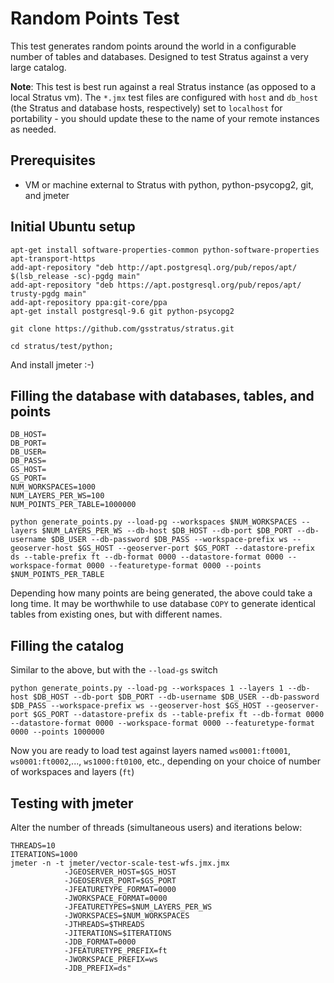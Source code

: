 # Random Points Test
This test generates random points around the world in a configurable number of tables and databases. Designed to test 
Stratus against a very large catalog.

**Note**: This test is best run against a real Stratus instance (as opposed to a local Stratus vm). The `*.jmx` test files are configured with `host` and `db_host` (the Stratus and database hosts, respectively) set to `localhost` for portability - you should update these to the name of your remote instances as needed.

## Prerequisites
- VM or machine external to Stratus with python, python-psycopg2, git, and jmeter

## Initial Ubuntu setup
```
apt-get install software-properties-common python-software-properties apt-transport-https
add-apt-repository "deb http://apt.postgresql.org/pub/repos/apt/ $(lsb_release -sc)-pgdg main"
add-apt-repository "deb https://apt.postgresql.org/pub/repos/apt/ trusty-pgdg main"
add-apt-repository ppa:git-core/ppa
apt-get install postgresql-9.6 git python-psycopg2

git clone https://github.com/gsstratus/stratus.git

cd stratus/test/python; 
```
And install jmeter :-)
## Filling the database with databases, tables, and points
```
DB_HOST=
DB_PORT=
DB_USER=
DB_PASS=
GS_HOST=
GS_PORT=
NUM_WORKSPACES=1000
NUM_LAYERS_PER_WS=100
NUM_POINTS_PER_TABLE=1000000

python generate_points.py --load-pg --workspaces $NUM_WORKSPACES --layers $NUM_LAYERS_PER_WS --db-host $DB_HOST --db-port $DB_PORT --db-username $DB_USER --db-password $DB_PASS --workspace-prefix ws --geoserver-host $GS_HOST --geoserver-port $GS_PORT --datastore-prefix ds --table-prefix ft --db-format 0000 --datastore-format 0000 --workspace-format 0000 --featuretype-format 0000 --points $NUM_POINTS_PER_TABLE
```
Depending how many points are being generated, the above could take a long time. It may be worthwhile to use database `COPY` to generate identical tables from existing ones, but with different names.

## Filling the catalog
Similar to the above, but with the `--load-gs` switch
```
python generate_points.py --load-pg --workspaces 1 --layers 1 --db-host $DB_HOST --db-port $DB_PORT --db-username $DB_USER --db-password $DB_PASS --workspace-prefix ws --geoserver-host $GS_HOST --geoserver-port $GS_PORT --datastore-prefix ds --table-prefix ft --db-format 0000 --datastore-format 0000 --workspace-format 0000 --featuretype-format 0000 --points 1000000
```
Now you are ready to load test against layers named `ws0001:ft0001`, `ws0001:ft0002`,..., `ws1000:ft0100`, etc., depending on your choice of number of workspaces and layers (`ft`)

## Testing with jmeter
Alter the number of threads (simultaneous users) and iterations below:
```
THREADS=10
ITERATIONS=1000
jmeter -n -t jmeter/vector-scale-test-wfs.jmx.jmx
            -JGEOSERVER_HOST=$GS_HOST
            -JGEOSERVER_PORT=$GS_PORT
            -JFEATURETYPE_FORMAT=0000
            -JWORKSPACE_FORMAT=0000
            -JFEATURETYPES=$NUM_LAYERS_PER_WS
            -JWORKSPACES=$NUM_WORKSPACES
            -JTHREADS=$THREADS
            -JITERATIONS=$ITERATIONS
            -JDB_FORMAT=0000
            -JFEATURETYPE_PREFIX=ft
            -JWORKSPACE_PREFIX=ws
            -JDB_PREFIX=ds"
```
